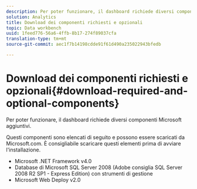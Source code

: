 ```yaml
---
description: Per poter funzionare, il dashboard richiede diversi componenti Microsoft aggiuntivi.
solution: Analytics
title: Download dei componenti richiesti e opzionali
topic: Data workbench
uuid: 1feed776-56a6-4ffb-8b17-274f89037cfa
translation-type: tm+mt
source-git-commit: aec1f7b14198cdde91f61d490a235022943bfedb

---
```



# Download dei componenti richiesti e opzionali{#download-required-and-optional-components}

Per poter funzionare, il dashboard richiede diversi componenti Microsoft aggiuntivi.

Questi componenti sono elencati di seguito e possono essere scaricati da Microsoft.com. È consigliabile scaricare questi elementi prima di avviare l&#39;installazione.

* Microsoft .NET Framework v4.0
* Database di Microsoft SQL Server 2008 (Adobe consiglia SQL Server 2008 R2 SP1 - Express Edition) con strumenti di gestione
* Microsoft Web Deploy v2.0

